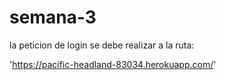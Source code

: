 # semana-3


la peticion de login se debe realizar a la ruta:


'https://pacific-headland-83034.herokuapp.com/'
